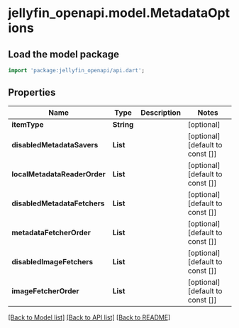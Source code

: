 # jellyfin_openapi.model.MetadataOptions

## Load the model package
```dart
import 'package:jellyfin_openapi/api.dart';
```

## Properties
Name | Type | Description | Notes
------------ | ------------- | ------------- | -------------
**itemType** | **String** |  | [optional] 
**disabledMetadataSavers** | **List<String>** |  | [optional] [default to const []]
**localMetadataReaderOrder** | **List<String>** |  | [optional] [default to const []]
**disabledMetadataFetchers** | **List<String>** |  | [optional] [default to const []]
**metadataFetcherOrder** | **List<String>** |  | [optional] [default to const []]
**disabledImageFetchers** | **List<String>** |  | [optional] [default to const []]
**imageFetcherOrder** | **List<String>** |  | [optional] [default to const []]

[[Back to Model list]](../README.md#documentation-for-models) [[Back to API list]](../README.md#documentation-for-api-endpoints) [[Back to README]](../README.md)



